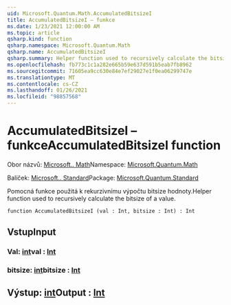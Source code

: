 ```yaml
---
uid: Microsoft.Quantum.Math.AccumulatedBitsizeI
title: AccumulatedBitsizeI – funkce
ms.date: 1/23/2021 12:00:00 AM
ms.topic: article
qsharp.kind: function
qsharp.namespace: Microsoft.Quantum.Math
qsharp.name: AccumulatedBitsizeI
qsharp.summary: Helper function used to recursively calculate the bitsize of a value.
ms.openlocfilehash: fb773c1c1a282e665b59e637d591b5eab7fb8962
ms.sourcegitcommit: 71605ea9cc630e84e7ef29027e1f0ea06299747e
ms.translationtype: MT
ms.contentlocale: cs-CZ
ms.lasthandoff: 01/26/2021
ms.locfileid: "98857568"
---
```

# <a name="accumulatedbitsizei-function"></a><span data-ttu-id="7f8db-102">AccumulatedBitsizeI – funkce</span><span class="sxs-lookup"><span data-stu-id="7f8db-102">AccumulatedBitsizeI function</span></span>

<span data-ttu-id="7f8db-103">Obor názvů: [Microsoft.. Math](xref:Microsoft.Quantum.Math)</span><span class="sxs-lookup"><span data-stu-id="7f8db-103">Namespace: [Microsoft.Quantum.Math](xref:Microsoft.Quantum.Math)</span></span>

<span data-ttu-id="7f8db-104">Balíček: [Microsoft.. Standard](https://nuget.org/packages/Microsoft.Quantum.Standard)</span><span class="sxs-lookup"><span data-stu-id="7f8db-104">Package: [Microsoft.Quantum.Standard](https://nuget.org/packages/Microsoft.Quantum.Standard)</span></span>


<span data-ttu-id="7f8db-105">Pomocná funkce použitá k rekurzivnímu výpočtu bitsize hodnoty.</span><span class="sxs-lookup"><span data-stu-id="7f8db-105">Helper function used to recursively calculate the bitsize of a value.</span></span>

```qsharp
function AccumulatedBitsizeI (val : Int, bitsize : Int) : Int
```


## <a name="input"></a><span data-ttu-id="7f8db-106">Vstup</span><span class="sxs-lookup"><span data-stu-id="7f8db-106">Input</span></span>

### <a name="val--int"></a><span data-ttu-id="7f8db-107">Val: [int](xref:microsoft.quantum.lang-ref.int)</span><span class="sxs-lookup"><span data-stu-id="7f8db-107">val : [Int](xref:microsoft.quantum.lang-ref.int)</span></span>




### <a name="bitsize--int"></a><span data-ttu-id="7f8db-108">bitsize: [int](xref:microsoft.quantum.lang-ref.int)</span><span class="sxs-lookup"><span data-stu-id="7f8db-108">bitsize : [Int](xref:microsoft.quantum.lang-ref.int)</span></span>





## <a name="output--int"></a><span data-ttu-id="7f8db-109">Výstup: [int](xref:microsoft.quantum.lang-ref.int)</span><span class="sxs-lookup"><span data-stu-id="7f8db-109">Output : [Int](xref:microsoft.quantum.lang-ref.int)</span></span>

